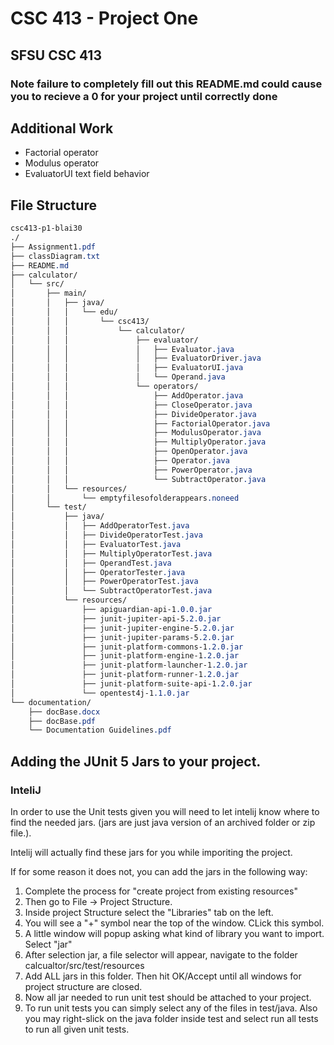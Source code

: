 # CSC 413 - Project One

## SFSU CSC 413

### Note failure to completely fill out this README.md could cause you to recieve a  0 for your project until correctly done

## Additional Work
* Factorial operator
* Modulus operator
* EvaluatorUI text field behavior

## File Structure
```css
csc413-p1-blai30
./
├── Assignment1.pdf
├── classDiagram.txt
├── README.md
├── calculator/
│   └── src/
│       ├── main/
│       │   ├── java/
│       │   │   └── edu/
│       │   │       └── csc413/
│       │   │           └── calculator/
│       │   │               ├── evaluator/
│       │   │               │   ├── Evaluator.java
│       │   │               │   ├── EvaluatorDriver.java
│       │   │               │   ├── EvaluatorUI.java
│       │   │               │   └── Operand.java
│       │   │               └── operators/
│       │   │                   ├── AddOperator.java
│       │   │                   ├── CloseOperator.java
│       │   │                   ├── DivideOperator.java
│       │   │                   ├── FactorialOperator.java
│       │   │                   ├── ModulusOperator.java
│       │   │                   ├── MultiplyOperator.java
│       │   │                   ├── OpenOperator.java
│       │   │                   ├── Operator.java
│       │   │                   ├── PowerOperator.java
│       │   │                   └── SubtractOperator.java
│       │   └── resources/
│       │       └── emptyfilesofolderappears.noneed
│       └── test/
│           ├── java/
│           │   ├── AddOperatorTest.java
│           │   ├── DivideOperatorTest.java
│           │   ├── EvaluatorTest.java
│           │   ├── MultiplyOperatorTest.java
│           │   ├── OperandTest.java
│           │   ├── OperatorTester.java
│           │   ├── PowerOperatorTest.java
│           │   └── SubtractOperatorTest.java
│           └── resources/
│               ├── apiguardian-api-1.0.0.jar
│               ├── junit-jupiter-api-5.2.0.jar
│               ├── junit-jupiter-engine-5.2.0.jar
│               ├── junit-jupiter-params-5.2.0.jar
│               ├── junit-platform-commons-1.2.0.jar
│               ├── junit-platform-engine-1.2.0.jar
│               ├── junit-platform-launcher-1.2.0.jar
│               ├── junit-platform-runner-1.2.0.jar
│               ├── junit-platform-suite-api-1.2.0.jar
│               └── opentest4j-1.1.0.jar
└── documentation/
    ├── docBase.docx
    ├── docBase.pdf
    └── Documentation Guidelines.pdf
```

## Adding the JUnit 5 Jars to your project.

### InteliJ
In order to use the Unit tests given you will need to let intelij know where to find the needed jars. (jars are just java version of an archived folder or zip file.). 

Intelij will actually find these jars for you while imporiting the project.

If for some reason it does not, you can add the jars in the following way:

1. Complete the process for "create project from existing resources"
2. Then go to File -> Project Structure.
3. Inside project Structure select the "Libraries" tab on the left.
4. You will see a "+" symbol near the top of the window. CLick this symbol.
5. A little window will popup asking what kind of library you want to import. Select "jar"
6. After selection jar, a file selector will appear, navigate to the folder calcualtor/src/test/resources
7. Add ALL jars in this folder. Then hit OK/Accept until all windows for project structure are closed.
8. Now all jar needed to run unit test should be attached to your project.
9. To run unit tests you can simply select any of the files in test/java. Also you may right-slick on the java folder inside test and select run all tests to run all given unit tests.
